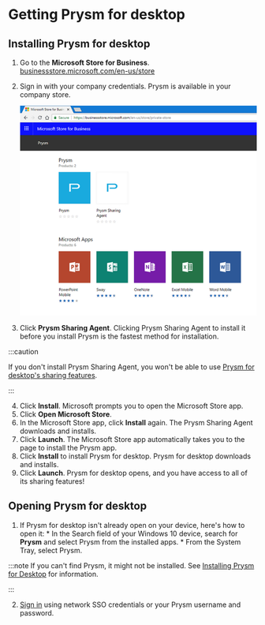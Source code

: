 # Getting Prysm for desktop

## Installing Prysm for desktop

1. Go to the **Microsoft Store for Business**. [businessstore.microsoft.com/en-us/store](https://businessstore.microsoft.com/en-us/store)
2. Sign in with your company credentials. Prysm is available in your company store.

   ![figure 1](pfd001.png)

3. Click **Prysm Sharing Agent**.
 Clicking Prysm Sharing Agent to install it before you install Prysm is the fastest method for installation.

:::caution

If you don't install Prysm Sharing Agent, you won't be able to use [Prysm for desktop's sharing features](../Share/SharingYourDesktop.htm).

:::

4. Click **Install**. 
 Microsoft prompts you to open the Microsoft Store app.
5. Click **Open Microsoft Store**.
6. In the Microsoft Store app, click **Install** again.
 The Prysm Sharing Agent downloads and installs.
7. Click **Launch**.
 The Microsoft Store app automatically takes you to the page to install the Prysm app.
8. Click **Install** to install Prysm for desktop.
 Prysm for desktop downloads and installs.
9. Click **Launch**.
 Prysm for desktop opens, and you have access to all of its sharing features!

## Opening Prysm for desktop

1. If Prysm for desktop isn't already open on your device, here's how to open it: * In the Search field of your Windows 10 device, search for **Prysm** and select Prysm from the installed apps. * From the System Tray, select Prysm.

:::note
If you can't find Prysm, it might not be installed. See [Installing Prysm for Desktop](#InstalliingPFD) for information.

:::

2. [Sign in](SigningInToPrysm.html#DesktopSignIn) using network SSO credentials or your Prysm username and password.
